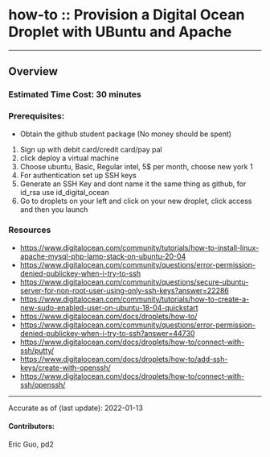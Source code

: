 # how-to :: Provision a Digital Ocean Droplet with UBuntu and Apache 
---
## Overview


### Estimated Time Cost: 30 minutes

### Prerequisites:
- Obtain the github student package (No money should be spent) 

1. Sign up with debit card/credit card/pay pal
2. click deploy a virtual machine
3. Choose ubuntu, Basic, Regular intel, 5$ per month, choose new york 1
4. For authentication set up SSH keys
5. Generate an SSH Key and dont name it the same thing as github, for id_rsa use id_digital_ocean
6. Go to droplets on your left and click on your new droplet, click access and then you launch


### Resources
* https://www.digitalocean.com/community/tutorials/how-to-install-linux-apache-mysql-php-lamp-stack-on-ubuntu-20-04  
* https://www.digitalocean.com/community/questions/error-permission-denied-publickey-when-i-try-to-ssh  
* https://www.digitalocean.com/community/questions/secure-ubuntu-server-for-non-root-user-using-only-ssh-keys?answer=22286  
* https://www.digitalocean.com/community/tutorials/how-to-create-a-new-sudo-enabled-user-on-ubuntu-18-04-quickstart  
* https://www.digitalocean.com/docs/droplets/how-to/  
* https://www.digitalocean.com/community/questions/error-permission-denied-publickey-when-i-try-to-ssh?answer=44730  
* https://www.digitalocean.com/docs/droplets/how-to/connect-with-ssh/putty/  
* https://www.digitalocean.com/docs/droplets/how-to/add-ssh-keys/create-with-openssh/  
* https://www.digitalocean.com/docs/droplets/how-to/connect-with-ssh/openssh/  


---

Accurate as of (last update): 2022-01-13

#### Contributors:  
Eric Guo, pd2  
